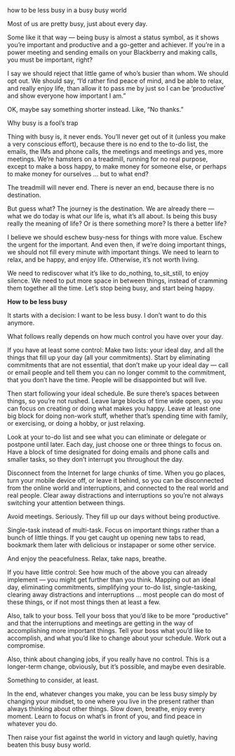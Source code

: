 how to be less busy in a busy busy world

Most of us are pretty busy, just about every day.

Some like it that way — being busy is almost a status symbol, as it shows
you’re important and productive and a go-getter and achiever. If you’re in a
power meeting and sending emails on your Blackberry and making calls, you must
be important, right?

I say we should reject that little game of who’s busier than whom. We should
opt out. We should say, “I’d rather find peace of mind, and be able to relax,
and really enjoy life, than allow it to pass me by just so I can be
‘productive’ and show everyone how important I am.”

OK, maybe say something shorter instead. Like, “No thanks.”

Why busy is a fool’s trap

Thing with busy is, it never ends. You’ll never get out of it (unless you make
a very conscious effort), because there is no end to the to-do list, the
emails, the IMs and phone calls, the meetings and meetings and yes, more
meetings. We’re hamsters on a treadmill, running for no real purpose, except to
make a boss happy, to make money for someone else, or perhaps to make money for
ourselves … but to what end?

The treadmill will never end. There is never an end, because there is no
destination.

But guess what? The journey is the destination. We are already there — what we
do today is what our life is, what it’s all about. Is being this busy really
the meaning of life? Or is there something more? Is there a better life?

I believe we should eschew busy-ness for things with more value. Eschew the
urgent for the important. And even then, if we’re doing important things, we
should not fill every minute with important things. We need to learn to relax,
and be happy, and enjoy life. Otherwise, it’s not worth living.

We need to rediscover what it’s like to do_nothing, to_sit_still, to enjoy
silence. We need to put more space in between things, instead of cramming them
together all the time. Let’s stop being busy, and start being happy.

**How to be less busy**

It starts with a decision: I want to be less busy. I don’t want to do this
anymore.

What follows really depends on how much control you have over your day.

If you have at least some control: Make two lists: your ideal day, and all the
things that fill up your day (all your commitments). Start by eliminating
commitments that are not essential, that don’t make up your ideal day — call or
email people and tell them you can no longer commit to the commitment, that you
don’t have the time. People will be disappointed but will live.

Then start following your ideal schedule. Be sure there’s spaces between
things, so you’re not rushed. Leave large blocks of time wide open, so you can
focus on creating or doing what makes you happy. Leave at least one big block
for doing non-work stuff, whether that’s spending time with family, or
exercising, or doing a hobby, or just relaxing.

Look at your to-do list and see what you can eliminate or delegate or postpone
until later. Each day, just choose one or three things to focus on. Have a
block of time designated for doing emails and phone calls and smaller tasks, so
they don’t interrupt you throughout the day.

Disconnect from the Internet for large chunks of time. When you go places, turn
your mobile device off, or leave it behind, so you can be disconnected from the
online world and interruptions, and connected to the real world and real
people. Clear away distractions and interruptions so you’re not always
switching your attention between things.

Avoid meetings. Seriously. They fill up our days without being productive.

Single-task instead of multi-task. Focus on important things rather than a
bunch of little things. If you get caught up opening new tabs to read, bookmark
them later with delicious or instapaper or some other service.

And enjoy the peacefulness. Relax, take naps, breathe.

If you have little control: See how much of the above you can already implement
— you might get further than you think. Mapping out an ideal day, eliminating
commitments, simplifying your to-do list, single-tasking, clearing away
distractions and interruptions … most people can do most of these things, or if
not most things then at least a few.

Also, talk to your boss. Tell your boss that you’d like to be more “productive”
and that the interruptions and meetings are getting in the way of accomplishing
more important things. Tell your boss what you’d like to accomplish, and what
you’d like to change about your schedule. Work out a compromise.

Also, think about changing jobs, if you really have no control. This is a
longer-term change, obviously, but it’s possible, and maybe even desirable.

Something to consider, at least.

In the end, whatever changes you make, you can be less busy simply by changing
your mindset, to one where you live in the present rather than always thinking
about other things. Slow down, breathe, enjoy every moment. Learn to focus on
what’s in front of you, and find peace in whatever you do.

Then raise your fist against the world in victory and laugh quietly, having
beaten this busy busy world.
